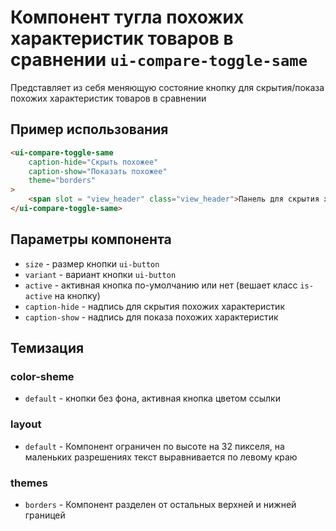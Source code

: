 # Компонент тугла похожих характеристик товаров в сравнении `ui-compare-toggle-same`

Представляет из себя меняющую состояние кнопку для скрытия/показа похожих характеристик товаров в сравнении

## Пример использования

```html
<ui-compare-toggle-same
	caption-hide="Скрыть похожее"
	caption-show="Показать похожее"
	theme="borders"
>
	<span slot = "view_header" class="view_header">Панель для скрытия характеристик</span>
</ui-compare-toggle-same>
```

## Параметры компонента

- `size` - размер кнопки `ui-button`
- `variant` -  вариант кнопки `ui-button`
- `active` - активная кнопка по-умолчанию или нет (вешает класс `is-active` на кнопку)
- `caption-hide` - надпись для скрытия похожих характеристик
- `caption-show` - надпись для показа похожих характеристик

## Темизация

### color-sheme

* `default` -  кнопки без фона, активная кнопка цветом ссылки

### layout

* `default` - Компонент ограничен по высоте на 32 пикселя, на маленьких разрешениях текст выравнивается по левому краю

### themes

* `borders` - Компонент разделен от остальных верхней и нижней границей
